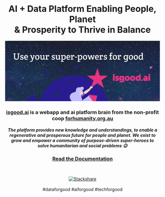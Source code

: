 <br>

<h1 align="center">AI + Data Platform Enabling People, Planet <br/>& Prosperity to Thrive in Balance</h1>

<p align="center">
  <a aria-label="Get Involved" href="https://isgood.ai/get-involved/" target="_blank">
    <img alt="Get Involved" src="https://github.com/for-good/webapp-docs/raw/main/.gitbook/assets/banner-superpowers.png">
  </a>
</p>

<h3 align="center"><a href="https://isgood.ai/" target="_blank">isgood.ai</a> is a webapp and ai platform brain from the non-profit coop <a href="https://forhumanity.org.au/" target="_blank">forhumanity.org.au</a></h3>
<h5 align="center">The platform provides new knowledge and understandings, to enable a regenerative and prosperous future for people and planet. We exist to grow and empower a community of purpose-driven super-heroes to solve humanitarian and social problems 😉</h5>
<h3 align="center"><a href="https://docs.isgood.ai/" target="_blank">Read the Documentation</a></h3>
<br>

<p align="center">
  <a aria-label="Stackshare" href="https://stackshare.io/isgood-ai/beta" target="_blank">
    <img alt="Stackshare" src="http://img.shields.io/badge/tech-stack-0690fa.svg?style=flat">
  </a>
  <br/><br/>
  #dataforgood #aiforgood #techforgood
</p>

